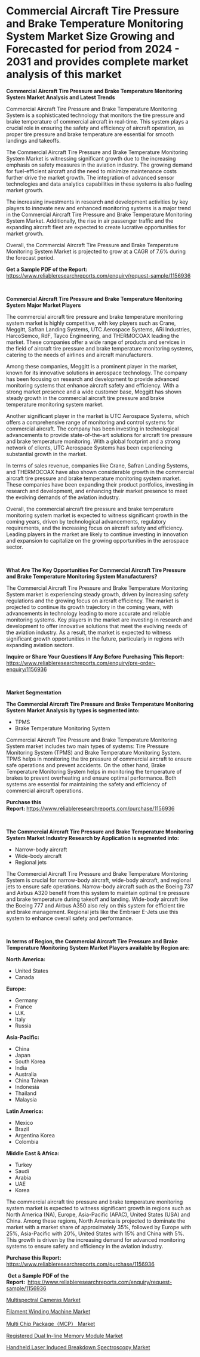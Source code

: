 <p><h1>Commercial Aircraft Tire Pressure and Brake Temperature Monitoring System Market Size Growing and Forecasted for period from 2024 - 2031 and provides complete market analysis of this market</h1></p><p><strong>Commercial Aircraft Tire Pressure and Brake Temperature Monitoring System Market Analysis and Latest Trends</strong></p>
<p><p>Commercial Aircraft Tire Pressure and Brake Temperature Monitoring System is a sophisticated technology that monitors the tire pressure and brake temperature of commercial aircraft in real-time. This system plays a crucial role in ensuring the safety and efficiency of aircraft operation, as proper tire pressure and brake temperature are essential for smooth landings and takeoffs.</p><p>The Commercial Aircraft Tire Pressure and Brake Temperature Monitoring System Market is witnessing significant growth due to the increasing emphasis on safety measures in the aviation industry. The growing demand for fuel-efficient aircraft and the need to minimize maintenance costs further drive the market growth. The integration of advanced sensor technologies and data analytics capabilities in these systems is also fueling market growth.</p><p>The increasing investments in research and development activities by key players to innovate new and enhanced monitoring systems is a major trend in the Commercial Aircraft Tire Pressure and Brake Temperature Monitoring System Market. Additionally, the rise in air passenger traffic and the expanding aircraft fleet are expected to create lucrative opportunities for market growth.</p><p>Overall, the Commercial Aircraft Tire Pressure and Brake Temperature Monitoring System Market is projected to grow at a CAGR of 7.6% during the forecast period.</p></p>
<p><strong>Get a Sample PDF of the Report:&nbsp;</strong> <a href="https://www.reliableresearchreports.com/enquiry/request-sample/1156936">https://www.reliableresearchreports.com/enquiry/request-sample/1156936</a></p>
<p>&nbsp;</p>
<p><strong>Commercial Aircraft Tire Pressure and Brake Temperature Monitoring System Major Market Players</strong></p>
<p><p>The commercial aircraft tire pressure and brake temperature monitoring system market is highly competitive, with key players such as Crane, Meggitt, Safran Landing Systems, UTC Aerospace Systems, ARi Industries, HarcoSemco, RdF, Tayco Engineering, and THERMOCOAX leading the market. These companies offer a wide range of products and services in the field of aircraft tire pressure and brake temperature monitoring systems, catering to the needs of airlines and aircraft manufacturers.</p><p>Among these companies, Meggitt is a prominent player in the market, known for its innovative solutions in aerospace technology. The company has been focusing on research and development to provide advanced monitoring systems that enhance aircraft safety and efficiency. With a strong market presence and a wide customer base, Meggitt has shown steady growth in the commercial aircraft tire pressure and brake temperature monitoring system market.</p><p>Another significant player in the market is UTC Aerospace Systems, which offers a comprehensive range of monitoring and control systems for commercial aircraft. The company has been investing in technological advancements to provide state-of-the-art solutions for aircraft tire pressure and brake temperature monitoring. With a global footprint and a strong network of clients, UTC Aerospace Systems has been experiencing substantial growth in the market.</p><p>In terms of sales revenue, companies like Crane, Safran Landing Systems, and THERMOCOAX have also shown considerable growth in the commercial aircraft tire pressure and brake temperature monitoring system market. These companies have been expanding their product portfolios, investing in research and development, and enhancing their market presence to meet the evolving demands of the aviation industry.</p><p>Overall, the commercial aircraft tire pressure and brake temperature monitoring system market is expected to witness significant growth in the coming years, driven by technological advancements, regulatory requirements, and the increasing focus on aircraft safety and efficiency. Leading players in the market are likely to continue investing in innovation and expansion to capitalize on the growing opportunities in the aerospace sector.</p></p>
<p>&nbsp;</p>
<p><strong>What Are The Key Opportunities For Commercial Aircraft Tire Pressure and Brake Temperature Monitoring System Manufacturers?</strong></p>
<p><p>The Commercial Aircraft Tire Pressure and Brake Temperature Monitoring System market is experiencing steady growth, driven by increasing safety regulations and the growing focus on aircraft efficiency. The market is projected to continue its growth trajectory in the coming years, with advancements in technology leading to more accurate and reliable monitoring systems. Key players in the market are investing in research and development to offer innovative solutions that meet the evolving needs of the aviation industry. As a result, the market is expected to witness significant growth opportunities in the future, particularly in regions with expanding aviation sectors.</p></p>
<p><strong>Inquire or Share Your Questions If Any Before Purchasing This Report:</strong> <a href="https://www.reliableresearchreports.com/enquiry/pre-order-enquiry/1156936">https://www.reliableresearchreports.com/enquiry/pre-order-enquiry/1156936</a></p>
<p>&nbsp;</p>
<p><strong>Market Segmentation</strong></p>
<p><strong>The Commercial Aircraft Tire Pressure and Brake Temperature Monitoring System Market Analysis by types is segmented into:</strong></p>
<p><ul><li>TPMS</li><li>Brake Temperature Monitoring System</li></ul></p>
<p><p>Commercial Aircraft Tire Pressure and Brake Temperature Monitoring System market includes two main types of systems: Tire Pressure Monitoring System (TPMS) and Brake Temperature Monitoring System. TPMS helps in monitoring the tire pressure of commercial aircraft to ensure safe operations and prevent accidents. On the other hand, Brake Temperature Monitoring System helps in monitoring the temperature of brakes to prevent overheating and ensure optimal performance. Both systems are essential for maintaining the safety and efficiency of commercial aircraft operations.</p></p>
<p><strong>Purchase this Report:&nbsp;</strong><a href="https://www.reliableresearchreports.com/purchase/1156936">https://www.reliableresearchreports.com/purchase/1156936</a></p>
<p>&nbsp;</p>
<p><strong>The Commercial Aircraft Tire Pressure and Brake Temperature Monitoring System Market Industry Research by Application is segmented into:</strong></p>
<p><ul><li>Narrow-body aircraft</li><li>Wide-body aircraft</li><li>Regional jets</li></ul></p>
<p><p>The Commercial Aircraft Tire Pressure and Brake Temperature Monitoring System is crucial for narrow-body aircraft, wide-body aircraft, and regional jets to ensure safe operations. Narrow-body aircraft such as the Boeing 737 and Airbus A320 benefit from this system to maintain optimal tire pressure and brake temperature during takeoff and landing. Wide-body aircraft like the Boeing 777 and Airbus A350 also rely on this system for efficient tire and brake management. Regional jets like the Embraer E-Jets use this system to enhance overall safety and performance.</p></p>
<p>&nbsp;</p>
<p><strong>In terms of Region, the Commercial Aircraft Tire Pressure and Brake Temperature Monitoring System Market Players available by Region are:</strong></p>
<p>
    <p> <strong> North America: </strong>
        <ul>
            <li>United States</li>
            <li>Canada</li>
        </ul>
        </p> 
    <p> <strong> Europe: </strong>
        <ul>
            <li>Germany</li>
            <li>France</li>
            <li>U.K.</li>
            <li>Italy</li>
            <li>Russia</li>
        </ul>
        </p> 
    <p> <strong> Asia-Pacific: </strong>
        <ul>
            <li>China</li>
            <li>Japan</li>
            <li>South Korea</li>
            <li>India</li>
            <li>Australia</li>
            <li>China Taiwan</li>
            <li>Indonesia</li>
            <li>Thailand</li>
            <li>Malaysia</li>
        </ul>
        </p> 
    <p> <strong> Latin America: </strong>
        <ul>
            <li>Mexico</li>
            <li>Brazil</li>
            <li>Argentina Korea</li>
            <li>Colombia</li>
        </ul>
        </p> 
    <p> <strong> Middle East & Africa: </strong>
        <ul>
            <li>Turkey</li>
            <li>Saudi</li>
            <li>Arabia</li>
            <li>UAE</li>
            <li>Korea</li>
        </ul>
    </p>
    </p>
<p><p>The commercial aircraft tire pressure and brake temperature monitoring system market is expected to witness significant growth in regions such as North America (NA), Europe, Asia-Pacific (APAC), United States (USA) and China. Among these regions, North America is projected to dominate the market with a market share of approximately 35%, followed by Europe with 25%, Asia-Pacific with 20%, United States with 15% and China with 5%. This growth is driven by the increasing demand for advanced monitoring systems to ensure safety and efficiency in the aviation industry.</p></p>
<p><strong>Purchase this Report: </strong><a href="https://www.reliableresearchreports.com/purchase/1156936">https://www.reliableresearchreports.com/purchase/1156936</a></p>
<p>&nbsp;<strong>Get a Sample PDF of the Report:&nbsp;&nbsp;</strong><a href="https://www.reliableresearchreports.com/enquiry/request-sample/1156936">https://www.reliableresearchreports.com/enquiry/request-sample/1156936</a></p>
<p><strong></strong></p>
<p><p><a href="https://medium.com/@mikeflatley1970/decoding-multispectral-cameras-market-metrics-market-share-trends-and-growth-patterns-60010f2ffd1f">Multispectral Cameras Market</a></p><p><a href="https://medium.com/@mikeflatley1970/filament-winding-machine-market-size-reveals-the-best-marketing-channels-in-global-industry-60ce695b596c">Filament Winding Machine Market</a></p><p><a href="https://issuu.com/reportprime-2/docs/multi-chip-packagemcp-market-size-2030.pptx">Multi Chip Package（MCP） Market</a></p><p><a href="https://issuu.com/reportprime-2/docs/registered-dual-in-line-memory-module-market-size-">Registered Dual In-line Memory Module Market</a></p><p><a href="https://medium.com/@mikeflatley1970/handheld-laser-induced-breakdown-spectroscopy-market-research-report-its-history-and-forecast-2024-0e8e5dca935d">Handheld Laser Induced Breakdown Spectroscopy Market</a></p></p>
